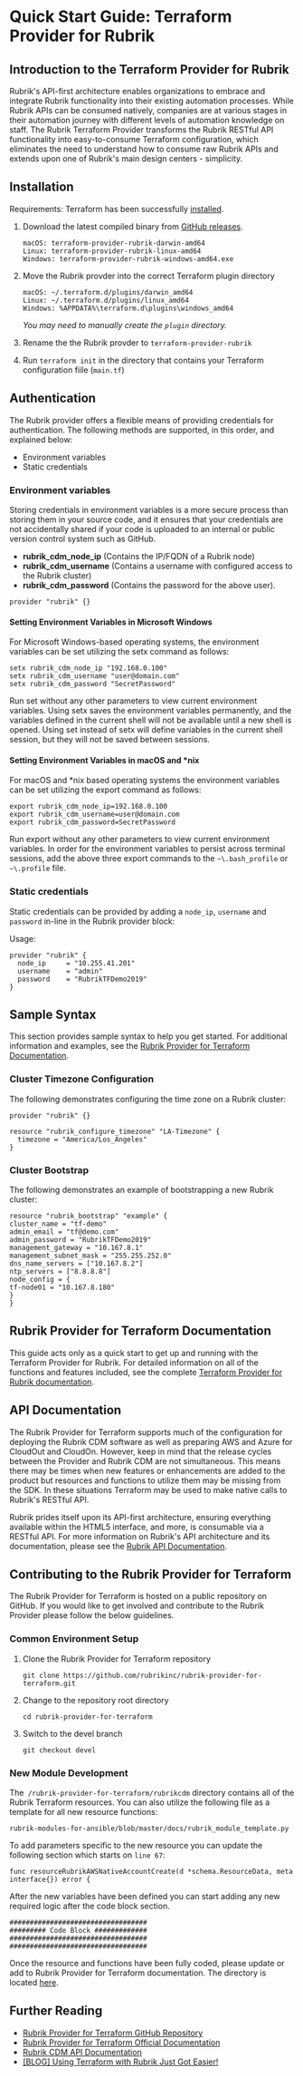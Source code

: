 
# Quick Start Guide: Terraform Provider for Rubrik

## Introduction to the Terraform Provider for Rubrik

Rubrik's API-first architecture enables organizations to embrace and integrate Rubrik functionality into their existing automation processes. While Rubrik APIs can be consumed natively, companies are at various stages in their automation journey with different levels of automation knowledge on staff. The Rubrik Terraform Provider transforms the Rubrik RESTful API functionality into easy-to-consume Terraform configuration, which eliminates the need to understand how to consume raw Rubrik APIs and extends upon one of Rubrik's main design centers - simplicity.

## Installation

Requirements: Terraform has been successfully [installed](https://learn.hashicorp.com/terraform/getting-started/install.html).

1. Download the latest compiled binary from [GitHub releases](https://github.com/rubrikinc/rubrik-provider-for-terraform/releases).

   ```
   macOS: terraform-provider-rubrik-darwin-amd64
   Linux: terraform-provider-rubrik-linux-amd64
   Windows: terraform-provider-rubrik-windows-amd64.exe
   ```

2. Move the Rubrik provder into the correct Terraform plugin directory
   
   ```
   macOS: ~/.terraform.d/plugins/darwin_amd64
   Linux: ~/.terraform.d/plugins/linux_amd64
   Windows: %APPDATA%\terraform.d\plugins\windows_amd64
   ```
   
   _You may need to manually create the `plugin` directory._

3. Rename the the Rubrik provder to `terraform-provider-rubrik`

4. Run `terraform init` in the directory that contains your Terraform configuration fiile (`main.tf`)

## Authentication

The Rubrik provider offers a flexible means of providing credentials for
authentication. The following methods are supported, in this order, and
explained below:

- Environment variables
- Static credentials

### Environment variables

Storing credentials in environment variables is a more secure process than storing them in your source code, and it ensures that your credentials are not accidentally shared if your code is uploaded to an internal or public version control system such as GitHub. 

* **rubrik_cdm_node_ip** (Contains the IP/FQDN of a Rubrik node)
* **rubrik_cdm_username** (Contains a username with configured access to the Rubrik cluster)
* **rubrik_cdm_password** (Contains the password for the above user).



```hcl
provider "rubrik" {}
```

#### Setting Environment Variables in Microsoft Windows

For Microsoft Windows-based operating systems, the environment variables can be set utilizing the setx command as follows:

```
setx rubrik_cdm_node_ip "192.168.0.100"
setx rubrik_cdm_username "user@domain.com"
setx rubrik_cdm_password "SecretPassword"
```

Run set without any other parameters to view current environment variables. Using setx saves the environment variables permanently, and the variables defined in the current shell will not be available until a new shell is opened. Using set instead of setx will define variables in the current shell session, but they will not be saved between sessions.

#### Setting Environment Variables in macOS and \*nix

For macOS and \*nix based operating systems the environment variables can be set utilizing the export command as follows:

```
export rubrik_cdm_node_ip=192.168.0.100
export rubrik_cdm_username=user@domain.com
export rubrik_cdm_password=SecretPassword
```

Run export without any other parameters to view current environment variables. In order for the environment variables to persist across terminal sessions, add the above three export commands to the `~\.bash_profile` or `~\.profile` file.

### Static credentials 

Static credentials can be provided by adding a `node_ip`, `username` and `password` in-line in the
Rubrik provider block:

Usage:

```hcl
provider "rubrik" {
  node_ip     = "10.255.41.201"
  username    = "admin"
  password    = "RubrikTFDemo2019"
}
```

## Sample Syntax

This section provides sample syntax to help you get started. For additional information and examples, see the [Rubrik Provider for Terraform Documentation](https://rubrik.gitbook.io/terraform-provider-for-rubrik/). 


### Cluster Timezone Configuration

The following demonstrates configuring the time zone on a Rubrik cluster: 


```
provider "rubrik" {}

resource "rubrik_configure_timezone" "LA-Timezone" {
  timezone = "America/Los_Angeles"
}
```



### Cluster Bootstrap

The following demonstrates an example of bootstrapping a new Rubrik cluster:


```
resource "rubrik_bootstrap" "example" {
cluster_name = "tf-demo"
admin_email = "tf@demo.com"
admin_password = "RubrikTFDemo2019"
management_gateway = "10.167.8.1"
management_subnet_mask = "255.255.252.0"
dns_name_servers = ["10.167.8.2"]
ntp_servers = ["8.8.8.8"]
node_config = {
tf-node01 = "10.167.8.180"
}
}
```

## Rubrik Provider for Terraform Documentation

This guide acts only as a quick start to get up and running with the Terraform Provider for Rubrik. For detailed information on all of the functions and features included, see the complete [Terraform Provider for Rubrik documentation](https://rubrik.gitbook.io/terraform-provider-for-rubrik/).


## API Documentation

The Rubrik Provider for Terraform supports much of the configuration for deploying the Rubrik CDM software as well as preparing AWS and Azure for CloudOut and CloudOn. However, keep in mind that the release cycles between the Provider and Rubrik CDM are not simultaneous. This means there may be times when new features or enhancements are added to the product but resources and functions to utilize them may be missing from the SDK. In these situations Terraform may be used to make native calls to Rubrik's RESTful API.

Rubrik prides itself upon its API-first architecture, ensuring everything available within the HTML5 interface, and more, is consumable via a RESTful API. For more information on Rubrik's API architecture and its documentation, please see the [Rubrik API Documentation](https://github.com/rubrikinc/api-documentation).


## Contributing to the Rubrik Provider for Terraform

The Rubrik Provider for Terraform is hosted on a public repository on GitHub. If you would like to get involved and contribute to the Rubrik Provider please follow the below guidelines.


### Common Environment Setup



1.  Clone the Rubrik Provider for Terraform repository

    ```
    git clone https://github.com/rubrikinc/rubrik-provider-for-terraform.git
    ```


1.  Change to the repository root directory

    `cd rubrik-provider-for-terraform`




1.  Switch to the devel branch

    `git checkout devel`


### New Module Development

The` /rubrik-provider-for-terraform/rubrikcdm` directory contains all of the Rubrik Terraform resources. You can also utilize the following file as a template for all new resource functions:


```
rubrik-modules-for-ansible/blob/master/docs/rubrik_module_template.py
```


To add parameters specific to the new resource you can update the following section which starts on `line 67`:


```
func resourceRubrikAWSNativeAccountCreate(d *schema.ResourceData, meta interface{}) error {
```


After the new variables have been defined you can start adding any new required logic after the code block section.


```
##################################
######### Code Block #############
##################################
##################################
```


Once the resource and functions have been fully coded, please update or add to Rubrik Provider for Terraform documentation. The directory is located [here](https://github.com/rubrikinc/rubrik-provider-for-terraform/tree/master/docs). 


## Further Reading

*   [Rubrik Provider for Terraform GitHub Repository](https://github.com/rubrikinc/rubrik-provider-for-terraform)
*   [Rubrik Provider for Terraform Official Documentation](https://rubrik.gitbook.io/terraform-provider-for-rubrik/)
*   [Rubrik CDM API Documentation](https://github.com/rubrikinc/api-documentation)
*   [[BLOG] Using Terraform with Rubrik Just Got Easier!](https://www.rubrik.com/blog/rubrik-provider-terraform/)
